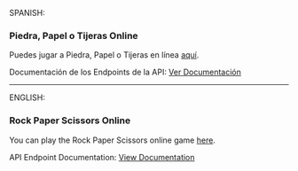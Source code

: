 SPANISH:

### Piedra, Papel o Tijeras Online

Puedes jugar a Piedra, Papel o Tijeras en línea [aquí](https://rock-paper-scissors-online-dxti.onrender.com).

Documentación de los Endpoints de la API: [Ver Documentación](https://documenter.getpostman.com/view/17225834/2sA2rFRfDd)

--------------------------------------------------------------------------------------------------------------------------------

ENGLISH:

### Rock Paper Scissors Online

You can play the Rock Paper Scissors online game [here](https://rock-paper-scissors-online-dxti.onrender.com).

API Endpoint Documentation: [View Documentation](https://documenter.getpostman.com/view/17225834/2sA2rFRfDd)
